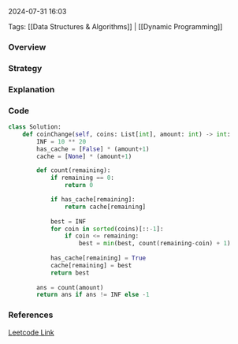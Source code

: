 
2024-07-31 16:03

Tags: [[Data Structures & Algorithms]] | [[Dynamic Programming]]


### Overview


### Strategy


### Explanation


### Code
```python
class Solution:
    def coinChange(self, coins: List[int], amount: int) -> int:
        INF = 10 ** 20
        has_cache = [False] * (amount+1)
        cache = [None] * (amount+1)

        def count(remaining):
            if remaining == 0:
                return 0

            if has_cache[remaining]:
                return cache[remaining]
            
            best = INF
            for coin in sorted(coins)[::-1]:
                if coin <= remaining:
                    best = min(best, count(remaining-coin) + 1)
            
            has_cache[remaining] = True
            cache[remaining] = best
            return best
        
        ans = count(amount)
        return ans if ans != INF else -1
```

### References
[Leetcode Link](https://leetcode.com/problems/coin-change/)

